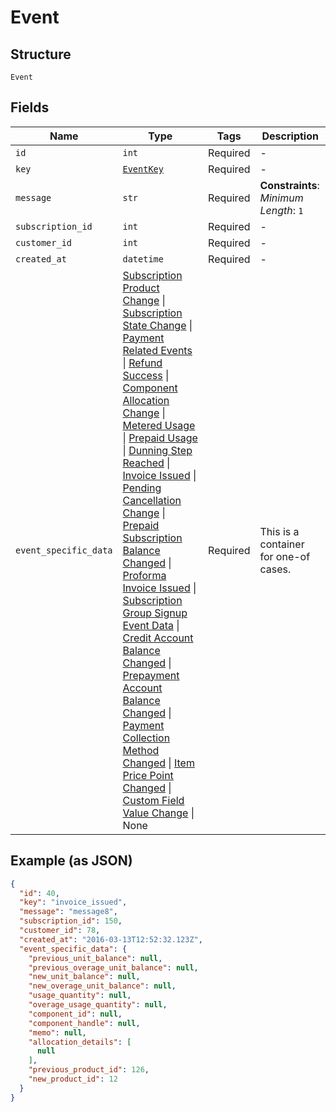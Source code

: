 
# Event

## Structure

`Event`

## Fields

| Name | Type | Tags | Description |
|  --- | --- | --- | --- |
| `id` | `int` | Required | - |
| `key` | [`EventKey`](../../doc/models/event-key.md) | Required | - |
| `message` | `str` | Required | **Constraints**: *Minimum Length*: `1` |
| `subscription_id` | `int` | Required | - |
| `customer_id` | `int` | Required | - |
| `created_at` | `datetime` | Required | - |
| `event_specific_data` | [Subscription Product Change](../../doc/models/subscription-product-change.md) \| [Subscription State Change](../../doc/models/subscription-state-change.md) \| [Payment Related Events](../../doc/models/payment-related-events.md) \| [Refund Success](../../doc/models/refund-success.md) \| [Component Allocation Change](../../doc/models/component-allocation-change.md) \| [Metered Usage](../../doc/models/metered-usage.md) \| [Prepaid Usage](../../doc/models/prepaid-usage.md) \| [Dunning Step Reached](../../doc/models/dunning-step-reached.md) \| [Invoice Issued](../../doc/models/invoice-issued.md) \| [Pending Cancellation Change](../../doc/models/pending-cancellation-change.md) \| [Prepaid Subscription Balance Changed](../../doc/models/prepaid-subscription-balance-changed.md) \| [Proforma Invoice Issued](../../doc/models/proforma-invoice-issued.md) \| [Subscription Group Signup Event Data](../../doc/models/subscription-group-signup-event-data.md) \| [Credit Account Balance Changed](../../doc/models/credit-account-balance-changed.md) \| [Prepayment Account Balance Changed](../../doc/models/prepayment-account-balance-changed.md) \| [Payment Collection Method Changed](../../doc/models/payment-collection-method-changed.md) \| [Item Price Point Changed](../../doc/models/item-price-point-changed.md) \| [Custom Field Value Change](../../doc/models/custom-field-value-change.md) \| None | Required | This is a container for one-of cases. |

## Example (as JSON)

```json
{
  "id": 40,
  "key": "invoice_issued",
  "message": "message8",
  "subscription_id": 150,
  "customer_id": 78,
  "created_at": "2016-03-13T12:52:32.123Z",
  "event_specific_data": {
    "previous_unit_balance": null,
    "previous_overage_unit_balance": null,
    "new_unit_balance": null,
    "new_overage_unit_balance": null,
    "usage_quantity": null,
    "overage_usage_quantity": null,
    "component_id": null,
    "component_handle": null,
    "memo": null,
    "allocation_details": [
      null
    ],
    "previous_product_id": 126,
    "new_product_id": 12
  }
}
```

